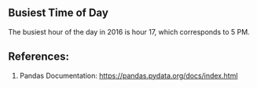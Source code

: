 ## Busiest Time of Day

The busiest hour of the day in 2016 is hour 17, which corresponds to 5 PM.

## References:

1. Pandas Documentation: https://pandas.pydata.org/docs/index.html